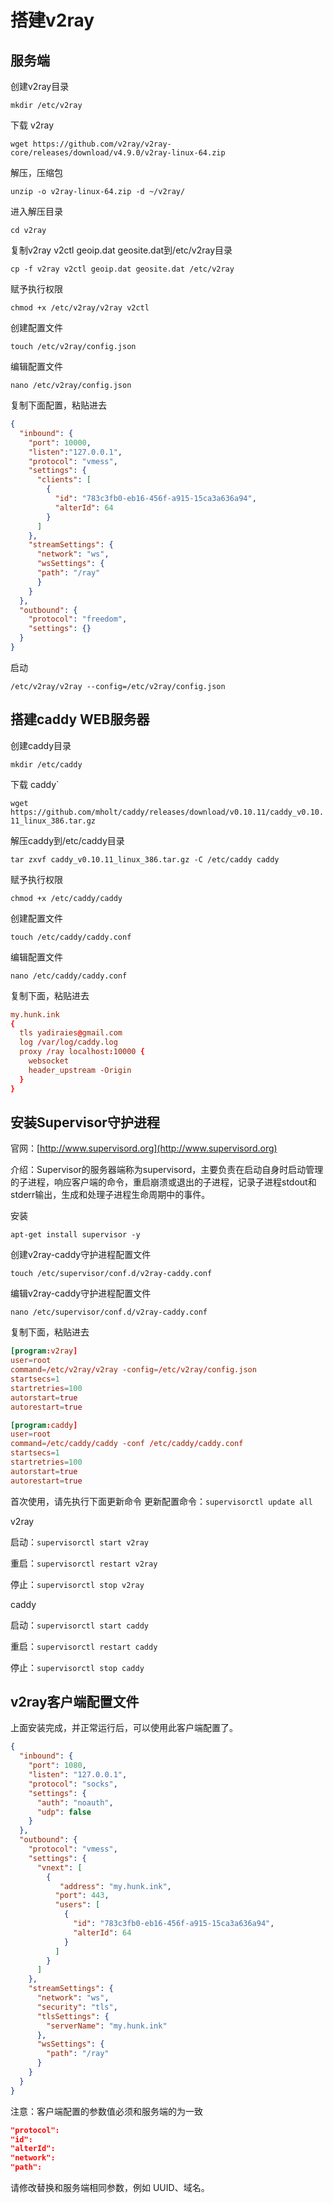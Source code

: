 # 搭建v2ray

## 服务端

创建v2ray目录

`mkdir /etc/v2ray`

下载 v2ray

`wget https://github.com/v2ray/v2ray-core/releases/download/v4.9.0/v2ray-linux-64.zip`

解压，压缩包

`unzip -o v2ray-linux-64.zip -d ~/v2ray/`

进入解压目录

`cd v2ray`

复制v2ray v2ctl geoip.dat geosite.dat到/etc/v2ray目录

`cp -f v2ray v2ctl geoip.dat geosite.dat /etc/v2ray`

赋予执行权限

`chmod +x /etc/v2ray/v2ray v2ctl`

创建配置文件

`touch /etc/v2ray/config.json`

编辑配置文件

`nano /etc/v2ray/config.json`

复制下面配置，粘贴进去

```json
{
  "inbound": {
    "port": 10000,
    "listen":"127.0.0.1",
    "protocol": "vmess",
    "settings": {
      "clients": [
        {
          "id": "783c3fb0-eb16-456f-a915-15ca3a636a94",
          "alterId": 64
        }
      ]
    },
    "streamSettings": {
      "network": "ws",
      "wsSettings": {
      "path": "/ray"
      }
    }
  },
  "outbound": {
    "protocol": "freedom",
    "settings": {}
  }
}
```

启动

`/etc/v2ray/v2ray --config=/etc/v2ray/config.json`

## 搭建caddy WEB服务器

创建caddy目录

`mkdir /etc/caddy`

下载 caddy`

`wget https://github.com/mholt/caddy/releases/download/v0.10.11/caddy_v0.10.11_linux_386.tar.gz`

解压caddy到/etc/caddy目录

`tar zxvf caddy_v0.10.11_linux_386.tar.gz -C /etc/caddy caddy`

赋予执行权限

`chmod +x /etc/caddy/caddy`

创建配置文件

`touch /etc/caddy/caddy.conf`

编辑配置文件

`nano /etc/caddy/caddy.conf`

复制下面，粘贴进去

```conf
my.hunk.ink
{
  tls yadiraies@gmail.com
  log /var/log/caddy.log
  proxy /ray localhost:10000 {
    websocket
    header_upstream -Origin
  }
}
```

## 安装Supervisor守护进程

官网：[http://www.supervisord.org](http://www.supervisord.org)

介绍：Supervisor的服务器端称为supervisord，主要负责在启动自身时启动管理的子进程，响应客户端的命令，重启崩溃或退出的子进程，记录子进程stdout和stderr输出，生成和处理子进程生命周期中的事件。

安装

`apt-get install supervisor -y`

创建v2ray-caddy守护进程配置文件

`touch /etc/supervisor/conf.d/v2ray-caddy.conf`

编辑v2ray-caddy守护进程配置文件

`nano /etc/supervisor/conf.d/v2ray-caddy.conf`

复制下面，粘贴进去

```conf
[program:v2ray]
user=root
command=/etc/v2ray/v2ray -config=/etc/v2ray/config.json
startsecs=1
startretries=100
autorstart=true
autorestart=true

[program:caddy]
user=root
command=/etc/caddy/caddy -conf /etc/caddy/caddy.conf
startsecs=1
startretries=100
autorstart=true
autorestart=true
```

首次使用，请先执行下面更新命令
更新配置命令：`supervisorctl update all`

v2ray

启动：`supervisorctl start v2ray`

重启：`supervisorctl restart v2ray`

停止：`supervisorctl stop v2ray`

caddy

启动：`supervisorctl start caddy`

重启：`supervisorctl restart caddy`

停止：`supervisorctl stop caddy`

## v2ray客户端配置文件

上面安装完成，并正常运行后，可以使用此客户端配置了。

```json
{
  "inbound": {
    "port": 1080,
    "listen": "127.0.0.1",
    "protocol": "socks",
    "settings": {
      "auth": "noauth",
      "udp": false
    }
  },
  "outbound": {
    "protocol": "vmess",
    "settings": {
      "vnext": [
        {
           "address": "my.hunk.ink",
          "port": 443,
          "users": [
            {
              "id": "783c3fb0-eb16-456f-a915-15ca3a636a94",
              "alterId": 64
            }
          ]
        }
      ]
    },
    "streamSettings": {
      "network": "ws",
      "security": "tls",
      "tlsSettings": {
        "serverName": "my.hunk.ink"
      },
      "wsSettings": {
        "path": "/ray"
      }
    }
  }
}
```

注意：客户端配置的参数值必须和服务端的为一致

```json
"protocol":
"id":
"alterId":
"network":
"path":
```

请修改替换和服务端相同参数，例如 UUID、域名。
